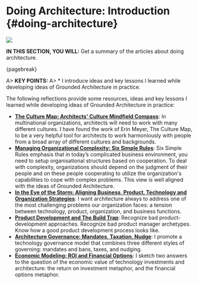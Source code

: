 

# Doing Architecture: Introduction {#doing-architecture}


![](assets/images/arch/steampunk-3006650_1920.jpg)




**IN THIS SECTION, YOU WILL:**  Get a summary of the articles about doing architecture.

{pagebreak}

A> **KEY POINTS:**
A> * I introduce ideas and key lessons I learned while developing ideas of Grounded Architecture in practice.

The following reflections provide some resources, ideas and key lessons I learned while developing ideas of Grounded Architecture in practice:

* **[The Culture Map: Architects' Culture Mindfield Compass](#culture-map)**: In multinational organizations, architects will need to work with many different cultures. I have found the work of Erin Meyer, The Culture Map, to be a very helpful tool for architects to work harmoniously with people from a broad array of different cultures and backgrounds.
* **[Managing Organizational Complexity: Six Simple Rules](#six-simple-rules)**: Six Simple Rules emphasis that in today’s complicated business environment, you need to setup organisational structures based on cooperation. To deal with complexity, organizations should depend on the judgment of their people and on these people cooperating to utilize the organization's capabilities to cope with complex problems. This view is well aligned with the ideas of Grounded Architecture.
* **[In the Eye of the Storm: Aligning Business, Product, Technology and Organization Strategies](#storm)**: I want architecture always to address one of the most challenging problems our organization faces: a tension between technology, product, organization, and business functions.
* **[Product Development and The Build Trap](#product-development)**: Recognize bad product-development approaches. Recognize bad product manager archetypes. Know how a good product development process looks like.
* **[Architecture Governance: Mandates, Taxation, Nudge](#flexible-governance)**: I promote a technology governance model that combines three different styles of governing: mandates and bans, taxes, and nudging.
* **[Economic Modeling: ROI and Financial Options](#economics)**: I sketch two answers to the question of the economic value of technology investments and architecture: the return on investment metaphor, and the financial options metaphor.
